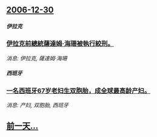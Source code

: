 ## [2006-12-30](/news/2006/12/30/index.md)

##### 伊拉克
### [伊拉克前總統薩達姆·海珊被執行絞刑。](/news/2006/12/30/伊拉克前總統薩達姆-海珊被執行絞刑.md)
_消息: 伊拉克, 薩達姆·海珊_

##### 西班牙
### [一名西班牙67岁老妇生双胞胎，成全球最高龄产妇。](/news/2006/12/30/一名西班牙67岁老妇生双胞胎-成全球最高龄产妇.md)
_消息: 产妇, 双胞胎, 西班牙_

## [前一天...](/news/2006/12/28/index.md)

